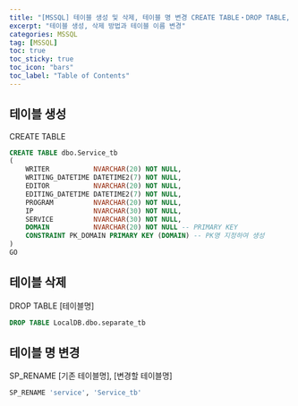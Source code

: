 ```yaml
---
title: "[MSSQL] 테이블 생성 및 삭제, 테이블 명 변경 CREATE TABLE・DROP TABLE, SP_RENAME"
excerpt: "테이블 생성, 삭제 방법과 테이블 이름 변경"
categories: MSSQL
tag: [MSSQL]
toc: true
toc_sticky: true
toc_icon: "bars"
toc_label: "Table of Contents"
---
```


## 테이블 생성
CREATE TABLE
```sql
CREATE TABLE dbo.Service_tb
(
    WRITER           NVARCHAR(20) NOT NULL,
    WRITING_DATETIME DATETIME2(7) NOT NULL,
    EDITOR           NVARCHAR(20) NOT NULL,
    EDITING_DATETIME DATETIME2(7) NOT NULL,
    PROGRAM          NVARCHAR(20) NOT NULL,
    IP               NVARCHAR(30) NOT NULL,
    SERVICE          NVARCHAR(30) NOT NULL,
    DOMAIN           NVARCHAR(20) NOT NULL -- PRIMARY KEY
    CONSTRAINT PK_DOMAIN PRIMARY KEY (DOMAIN) -- PK명 지정하여 생성
)
GO
```

## 테이블 삭제
DROP TABLE [테이블명]
```sql
DROP TABLE LocalDB.dbo.separate_tb​
```

## 테이블 명 변경
SP_RENAME [기존 테이블명], [변경할 테이블명]
```sql
SP_RENAME 'service', 'Service_tb'
```